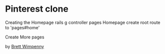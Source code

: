 # Pinterest clone

Creating the Homepage
  rails g controller pages Homepage
  create root route to 'pages#home'

Create More pages


by [Brett Wimpenny](http://brettwimpenny.com)
